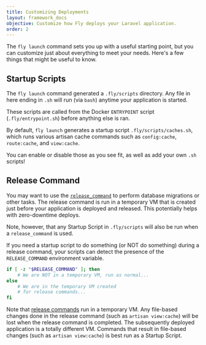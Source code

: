 ```yaml
---
title: Customizing Deployments
layout: framework_docs
objective: Customize how Fly deploys your Laravel application.
order: 2
---
```


The `fly launch` command sets you up with a useful starting point, but you can customize just about everything to meet your needs. Here's a few things that might be useful to know.

## Startup Scripts

The `fly launch` command generated a `.fly/scripts` directory. Any file in here ending in `.sh` will run (via `bash`) anytime your application is started.

These scripts are called from the Docker `ENTRYPOINT` script (`.fly/entrypoint.sh`) before anything else is ran.

By default, `fly launch` generates a startup script `.fly/scripts/caches.sh`, which runs various artisan cache commands such as `config:cache`, `route:cache`, and `view:cache`.

You can enable or disable those as you see fit, as well as add your own `.sh` scripts!

## Release Command

You may want to use the [`release_command`](/docs/reference/configuration/#the-deploy-section) to perform database migrations or other tasks. The release command is run in a temporary VM that is created just before your application is deployed and released. This potentially helps with zero-downtime deploys.

Note, however, that any Startup Script in `.fly/scripts` will also be run when a `release_command` is used.

If you need a startup script to do something (or NOT do something) during a release command, your scripts can detect the presence of the `RELEASE_COMMAND` environment variable.

```bash
if [ -z "$RELEASE_COMMAND" ]; then
    # We are NOT in a temporary VM, run as normal...
else
    # We are in the temporary VM created
    # for release commands...
fi
```

Note that [release commands](/docs/reference/configuration/#the-deploy-section) run in a temporary VM. Any file-based changes done in the release command (such as `artisan view:cache`) will be lost when the release command is completed. The subsequently deployed application is a totally different VM. Commands that result in file-based changes (such as `artisan view:cache`) is best run as a Startup Script.
